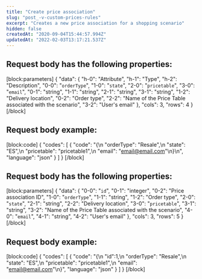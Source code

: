 ```yaml
---
title: "Create price association"
slug: "post_-v-custom-prices-rules"
excerpt: "Creates a new price association for a shopping scenario"
hidden: false
createdAt: "2020-09-04T15:44:57.994Z"
updatedAt: "2022-02-03T13:17:21.537Z"
---
```

## Request body has the following properties:

[block:parameters]
{
  "data": {
    "h-0": "Attribute",
    "h-1": "Type",
    "h-2": "Description",
    "0-0": "`orderType`",
    "1-0": "`state`",
    "2-0": "`pricetable`",
    "3-0": "`email`",
    "0-1": "string",
    "1-1": "string",
    "2-1": "string",
    "3-1": "string",
    "1-2": "Delivery location",
    "0-2": "Order type",
    "2-2": "Name of the Price Table associated with the scenario",
    "3-2": "User's email"
  },
  "cols": 3,
  "rows": 4
}
[/block]
## Request body example:
[block:code]
{
  "codes": [
    {
      "code": "{\n  \"orderType\": \"Resale\",\n  \"state\": \"ES\",\n  \"pricetable\": \"pricetable1\",\n  \"email\": \"email@email.com\"\n}\n",
      "language": "json"
    }
  ]
}
[/block]
## Request body has the following properties:
[block:parameters]
{
  "data": {
    "0-0": "`id`",
    "0-1": "integer",
    "0-2": "Price association ID",
    "1-0": "`orderType`",
    "1-1": "string",
    "1-2": "Order type",
    "2-0": "`state`",
    "2-1": "string",
    "2-2": "Delivery location",
    "3-0": "`pricetable`",
    "3-1": "string",
    "3-2": "Name of the Price Table associated with the scenario",
    "4-0": "`email`",
    "4-1": "string",
    "4-2": "User's email"
  },
  "cols": 3,
  "rows": 5
}
[/block]
## Request body example:
[block:code]
{
  "codes": [
    {
      "code": "{\n  \"id\":1,\n  \"orderType\": \"Resale\",\n  \"state\": \"ES\",\n  \"pricetable\": \"pricetable1\",\n  \"email\": \"email@email.com\"\n}",
      "language": "json"
    }
  ]
}
[/block]